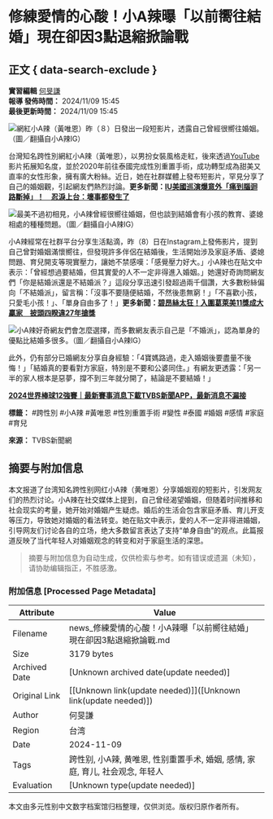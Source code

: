 # 修練愛情的心酸！小A辣曝「以前嚮往結婚」現在卻因3點退縮掀論戰

## 正文 { data-search-exclude }


**實習編輯** [何旻謙](/news/searchresult/news?search_text=何旻謙)  
**報導 發佈時間：** 2024/11/09 15:45  
**最後更新時間：** 2024/11/09 15:45  

![網紅小A辣（黃唯恩）昨（８）日發出一段短影片，透露自己曾經很嚮往婚姻。（圖／翻攝自小A辣IG）](https://cc.tvbs.com.tw/img/upload/2024/11/09/20241109152439-bd2ca987.jpg)

台灣知名跨性別網紅小A辣（黃唯恩），以男扮女裝風格走紅，後來透過[YouTube](https://news.tvbs.com.tw/news/searchresult/YouTube/news?from=autotag)影片拓展知名度，並於2020年前往泰國完成性別重置手術，成功轉型成為甜美又直率的女性形象，擁有廣大粉絲。近日，她在社群媒體上發布短影片，罕見分享了自己的婚姻觀，引起網友們熱烈討論。**更多新聞：[IU美國巡演爆意外「痛到腦迴路斷掉」！　忍淚上台：壞事都發生了](https://news.tvbs.com.tw/entertainment/2680311?from=life_related)**

![最美不過初相見，小A辣曾經很嚮往婚姻，但也談到結婚會有小孩的教育、婆媳相處的種種問題。（圖／翻攝自小A辣IG）](https://cc.tvbs.com.tw/img/upload/2017/11/09/20171109193947-11b8e8d3.png)

小A辣經常在社群平台分享生活點滴，昨（8）日在Instagram上發佈影片，提到自己曾對婚姻滿懷嚮往，但發現許多伴侶在結婚後，生活開始涉及家庭矛盾、婆媳問題、育兒開支等現實壓力，讓她不禁感嘆：「感覺壓力好大。」小A辣也在貼文中表示：「曾經想過要結婚，但其實愛的人不一定非得進入婚姻。」她還好奇詢問網友們「你是結婚派還是不結婚派？」這段分享迅速引發超過兩千個讚，大多數粉絲偏向「不結婚派」，留言稱：「沒事不要隨便結婚，不然後患無窮！」「不喜歡小孩，只愛毛小孩！」、「單身自由多了！」**更多新聞：[碧昂絲太狂！入圍葛萊美11獎成大贏家　披頭四睽違27年搶獎](https://news.tvbs.com.tw/entertainment/2680265?from=life_related)**

![小A辣好奇網友們會怎麼選擇，而多數網友表示自己是「不婚派」，認為單身的優點比結婚多很多。（圖／翻攝自小A辣IG）](https://cc.tvbs.com.tw/img/upload/2017/11/09/20171109193947-11b8e8d3.png)

此外，仍有部分已婚網友分享自身經驗：「4寶媽路過，走入婚姻後要盡量不後悔！」「結婚真的要看對方家庭，特別是不要和公婆同住。」有網友更透露：「另一半的家人根本是惡夢，撐不到三年就分開了，結論是不要結婚！」

**[2024世界棒球12強賽｜最新賽事消息](https://news.tvbs.com.tw/events/wbsc-premier-12-2024?from=articleend)[下載TVBS新聞APP，最新消息不漏接](https://graphics.tvbs.com.tw/redirect/news/news_articleend.html)**

**標籤：** #跨性別 #小A辣 #黃唯恩 #性別重置手術 #變性 #泰國 #婚姻 #感情 #家庭 #育兒

**來源：** TVBS新聞網
<!-- tcd_original_link https://news.tvbs.com.tw/entertainment/2680363 -->


## 摘要与附加信息

<!-- tcd_abstract -->
本文报道了台湾知名跨性别网红小A辣（黄唯恩）分享婚姻观的短影片，引发网友们的热烈讨论。小A辣在社交媒体上提到，自己曾经渴望婚姻，但随着时间推移和社会现实的考量，她开始对婚姻产生疑虑。婚后的生活会包含家庭矛盾、育儿开支等压力，导致她对婚姻的看法转变。她在贴文中表示，愛的人不一定非得进婚姻，引导网友们讨论各自的立场，绝大多数留言表达了支持“单身自由”的观点。此篇报道反映了当代年轻人对婚姻观念的转变和对于家庭生活的深思。
<!-- tcd_abstract_end -->

> 摘要与附加信息为自动生成，仅供检索与参考。如有错误或遗漏（未知），请协助编辑指正，不胜感激。

### 附加信息 [Processed Page Metadata]

| Attribute       | Value                                  |
|-----------------|----------------------------------------|
| Filename        | news_修練愛情的心酸！小A辣曝「以前嚮往結婚」現在卻因3點退縮掀論戰.md                             |
| Size            | 3179 bytes                           |
| Archived Date   | [Unknown archived date(update needed)]                             |
| Original Link   | [[Unknown link(update needed)]]([Unknown link(update needed)])                       |
| Author          | 何旻謙                               |
| Region          | 台湾                               |
| Date            | 2024-11-09                                 |
| Tags            | 跨性别, 小A辣, 黄唯恩, 性别重置手术, 婚姻, 感情, 家庭, 育儿, 社会观念, 年轻人                                 |
| Evaluation            | [Unknown type(update needed)]                                 |
<!-- tcd_table_end -->

本文由多元性别中文数字档案馆归档整理，仅供浏览。版权归原作者所有。
